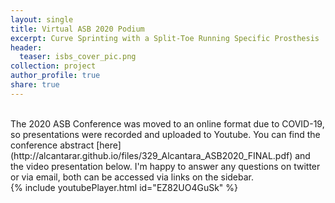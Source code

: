 ```yaml
---
layout: single
title: Virtual ASB 2020 Podium
excerpt: Curve Sprinting with a Split-Toe Running Specific Prosthesis
header:
  teaser: isbs_cover_pic.png
collection: project
author_profile: true
share: true
---
```

<br> 
The 2020 ASB Conference was moved to an online format due to COVID-19, so presentations were recorded and uploaded to Youtube. 
You can find the conference abstract [here](http://alcantarar.github.io/files/329_Alcantara_ASB2020_FINAL.pdf) and the video presentation below.
I'm happy to answer any questions on twitter or via email, both can be accessed via links on the sidebar.
<br>
{% include youtubePlayer.html id="EZ82UO4GuSk" %}
